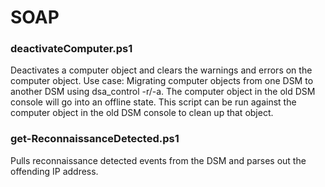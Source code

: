 # SOAP

### deactivateComputer.ps1
Deactivates a computer object and clears the warnings and errors on the computer object.
Use case: Migrating computer objects from one DSM to another DSM using dsa_control -r/-a.  The computer object in the old DSM console will go into an offline state.  This script can be run against the computer object in the old DSM console to clean up that object.

### get-ReconnaissanceDetected.ps1
Pulls reconnaissance detected events from the DSM and parses out the offending IP address.


